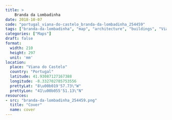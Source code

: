 ```yaml
---
title: > 
    Branda da Lombadinha
date: 2018-10-07
code: "portugal_viana-do-castelo_branda-da-lombadinha_254459"
tags: ["branda-da-lombadinha", "map", "architecture", "buildings", "Viana do Castelo", "Portugal"]
categories: ["Maps"]
draft: false
format:
  width: 210
  height: 297
  unit: 'mm'
location:
  place: "Viana do Castelo"
  country: "Portugal"
  latitude: 41.93087127167388
  longitude: -8.332702785753556
  prettyLat: "8\u00b019'57.73\"W"
  prettyLon: "41\u00b055'51.13\"N"
resources:
- src: "branda-da-lombadinha_254459.png"
  title: "Cover"
  name: cover
---
```

